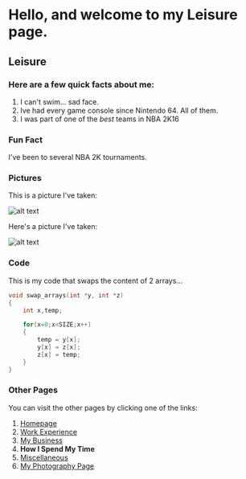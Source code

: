 # Hello, and welcome to my Leisure page.

## Leisure

### Here are a few **quick** facts about me:
1. I can't swim... sad face.
2. Ive had every game console since Nintendo 64. All of them.
3. I was part of one of the *best* teams in NBA 2K16

### **Fun Fact**
I've been to several NBA 2K tournaments.

### **Pictures**
This is a picture I've taken:

![alt text](https://github.com/CjInProgress/IT1000/blob/main/085A1424.jpg)

Here's a picture I've taken:

![alt text](https://images.squarespace-cdn.com/content/v1/5ea8f9fcd5913d4f94bbd59e/1607027400274-WVF1KB8PDVNYK6UTAQPR/ke17ZwdGBToddI8pDm48kMXRibDYMhUiookWqwUxEZ97gQa3H78H3Y0txjaiv_0fDoOvxcdMmMKkDsyUqMSsMWxHk725yiiHCCLfrh8O1z4YTzHvnKhyp6Da-NYroOW3ZGjoBKy3azqku80C789l0luUmcNM2NMBIHLdYyXL-Jww_XBra4mrrAHD6FMA3bNKOBm5vyMDUBjVQdcIrt03OQ/085A6291.jpg?format=500w)

### **Code**
This is my code that swaps the content of 2 arrays...
```c
void swap_arrays(int *y, int *z)
{
    int x,temp;

    for(x=0;x<SIZE;x++)
    {
        temp = y[x];
        y[x] = z[x];
        z[x] = temp;
    }
}
```

### **Other Pages**
You can visit the other pages by clicking one of the links:
1. [Homepage](https://github.com/CjInProgress/IT1000/blob/main/1homepage.md)
2. [Work Experience](https://github.com/CjInProgress/IT1000/blob/main/2WorkExperience.md)
3. [My Business](https://github.com/CjInProgress/IT1000/blob/main/3MyBusiness.md)
4. **How I Spend My Time**
5. [Miscellaneous](https://github.com/CjInProgress/IT1000/blob/main/5Miscellaneous.md)
6. [My Photography Page](cjharrisphotgraphy.com)
